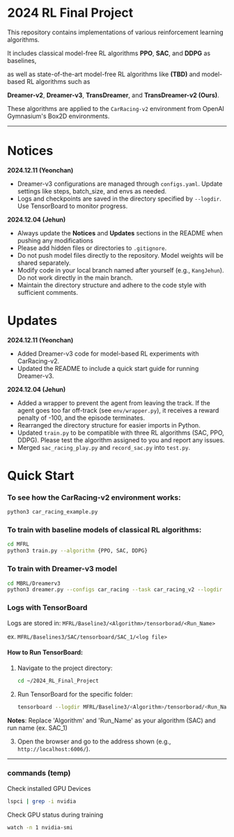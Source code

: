# 2024 RL Final Project

This repository contains implementations of various reinforcement learning algorithms.

It includes classical model-free RL algorithms **PPO**, **SAC**, and **DDPG** as baselines, 

as well as state-of-the-art model-free RL algorithms like **(TBD)** and model-based RL algorithms such as 

**Dreamer-v2**, **Dreamer-v3**, **TransDreamer**, and **TransDreamer-v2 (Ours)**.

These algorithms are applied to the `CarRacing-v2` environment from OpenAI Gymnasium's Box2D environments.

---

# Notices
**2024.12.11 (Yeonchan)**
- Dreamer-v3 configurations are managed through `configs.yaml`. Update settings like steps, batch_size, and envs as needed.
- Logs and checkpoints are saved in the directory specified by `--logdir`. Use TensorBoard to monitor progress.

**2024.12.04 (Jehun)**
- Always update the **Notices** and **Updates** sections in the README when pushing any modifications
- Please add hidden files or directories to `.gitignore`.
- Do not push model files directly to the repository. Model weights will be shared separately.
- Modify code in your local branch named after yourself (e.g., `KangJehun`). Do not work directly in the main branch.
- Maintain the directory structure and adhere to the code style with sufficient comments.

# Updates
**2024.12.11 (Yeonchan)**
- Added Dreamer-v3 code for model-based RL experiments with CarRacing-v2.
- Updated the README to include a quick start guide for running Dreamer-v3.

**2024.12.04 (Jehun)**
- Added a wrapper to prevent the agent from leaving the track. If the agent goes too far off-track (see `env/wrapper.py`), it receives a reward penalty of -100, and the episode terminates.
- Rearranged the directory structure for easier imports in Python.
- Updated `train.py` to be compatible with three RL algorithms (SAC, PPO, DDPG). Please test the algorithm assigned to you and report any issues.
- Merged `sac_racing_play.py` and `record_sac.py` into `test.py`.

# Quick Start

### To see how the CarRacing-v2 environment works:
```bash
python3 car_racing_example.py
```

### To train with baseline models of classical RL algorithms:
```bash
cd MFRL
python3 train.py --algorithm {PPO, SAC, DDPG}
```

### To train with Dreamer-v3 model 
```bash
cd MBRL/Dreamerv3
python3 dreamer.py --configs car_racing --task car_racing_v2 --logdir ./logdir/car_racing
```

### Logs with TensorBoard

Logs are stored in: `MFRL/Baseline3/<Algorithm>/tensorborad/<Run_Name>`

ex. `MFRL/Baselines3/SAC/tensorboard/SAC_1/<log file>`

#### How to Run TensorBoard:
1) Navigate to the project directory:
   
   ```bash
   cd ~/2024_RL_Final_Project
   ```

2) Run TensorBoard for the specific folder:
   
   ```bash
   tensorboard --logdir MFRL/Baseline3/<Algorithm>/tensorborad/<Run_Name>
   ```
**Notes**: Replace 'Algorithm' and 'Run_Name' as your algorithm (SAC) and run name (ex. SAC_1) 

3) Open the browser and go to the address shown (e.g., `http://localhost:6006/`).

---

### commands (temp)

Check installed GPU Devices

```bash
lspci | grep -i nvidia
```

Check GPU status during training

```bash
watch -n 1 nvidia-smi
```

